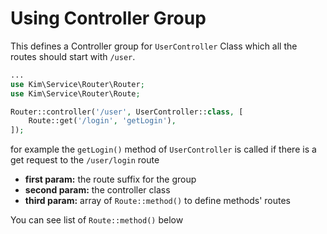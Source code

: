# Using Controller Group

This defines a Controller group for `UserController` Class which all the routes should start with `/user`.

```php
...
use Kim\Service\Router\Router;
use Kim\Service\Router\Route;

Router::controller('/user', UserController::class, [
    Route::get('/login', 'getLogin'),
]);
```

for example the `getLogin()` method of `UserController` is called if there is a get request to the `/user/login` route

- **first param:** the route suffix for the group
- **second param:** the controller class
- **third param:** array of `Route::method()` to define methods' routes

You can see list of `Route::method()` below
